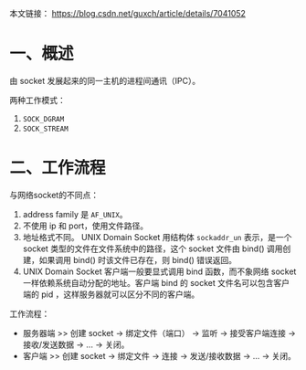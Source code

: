本文链接： https://blog.csdn.net/guxch/article/details/7041052  

# 一、概述
由 socket 发展起来的同一主机的进程间通讯（IPC）。  

两种工作模式：  

1. `SOCK_DGRAM`
2. `SOCK_STREAM`

# 二、工作流程
与网络socket的不同点：  

1. address family 是 `AF_UNIX`。
2. 不使用 ip 和 port，使用文件路径。
3. 地址格式不同。 UNIX Domain Socket 用结构体 `sockaddr_un` 表示，是一个 socket 类型的文件在文件系统中的路径，这个 socket 文件由 bind() 调用创建，如果调用 bind() 时该文件已存在，则 bind() 错误返回。
4. UNIX Domain Socket 客户端一般要显式调用 bind 函数，而不象网络 socket 一样依赖系统自动分配的地址。客户端 bind 的 socket 文件名可以包含客户端的 pid ，这样服务器就可以区分不同的客户端。

工作流程：  

- 服务器端 >> 创建 socket -> 绑定文件（端口） -> 监听 -> 接受客户端连接 -> 接收/发送数据 -> ... -> 关闭。
- 客户端 >> 创建 socket -> 绑定文件 -> 连接 -> 发送/接收数据 -> ... -> 关闭。

